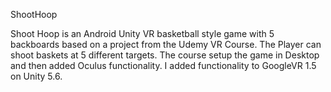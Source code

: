 ShootHoop

Shoot Hoop is an Android Unity VR basketball style game with 5 backboards based on a project from the Udemy VR Course.  The Player can shoot baskets at 5 different targets.  The course setup the game in Desktop and then added Oculus functionality.  I added functionality to GoogleVR 1.5 on Unity 5.6.
